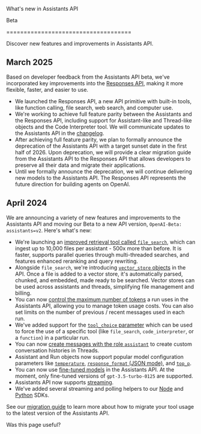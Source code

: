 What's new in Assistants API

Beta

====================================

Discover new features and improvements in Assistants API.

March 2025
----------

Based on developer feedback from the Assistants API beta, we've incorporated key improvements into the [Responses API](/docs/guides/responses-vs-chat-completions), making it more flexible, faster, and easier to use.

*   We launched the Responses API, a new API primitive with built-in tools, like function calling, file search, web search, and computer use.
*   We're working to achieve full feature parity between the Assistants and the Responses API, including support for Assistant-like and Thread-like objects and the Code Interpreter tool. We will communicate updates to the Assistants API in the [changelog](/docs/changelog).
*   After achieving full feature parity, we plan to formally announce the deprecation of the Assistants API with a target sunset date in the first half of 2026. Upon deprecation, we will provide a clear migration guide from the Assistants API to the Responses API that allows developers to preserve all their data and migrate their applications.
*   Until we formally announce the deprecation, we will continue delivering new models to the Assistants API. The Responses API represents the future direction for building agents on OpenAI.

April 2024
----------

We are announcing a variety of new features and improvements to the Assistants API and moving our Beta to a new API version, `OpenAI-Beta: assistants=v2`. Here's what's new:

*   We're launching an [improved retrieval tool called `file_search`](/docs/assistants/tools/file-search), which can ingest up to 10,000 files per assistant - 500x more than before. It is faster, supports parallel queries through multi-threaded searches, and features enhanced reranking and query rewriting.
*   Alongside `file_search`, we're introducing [`vector_store` objects](/docs/assistants/tools/file-search#vector-stores) in the API. Once a file is added to a vector store, it's automatically parsed, chunked, and embedded, made ready to be searched. Vector stores can be used across assistants and threads, simplifying file management and billing.
*   You can now [control the maximum number of tokens](/docs/assistants/overview) a run uses in the Assistants API, allowing you to manage token usage costs. You can also set limits on the number of previous / recent messages used in each run.
*   We've added support for the [`tool_choice` parameter](/docs/api-reference/runs/object#runs/object-tool_choice) which can be used to force the use of a specific tool (like `file_search`, `code_interpreter`, or a `function`) in a particular run.
*   You can now [create messages with the role `assistant`](/docs/api-reference/messages/createMessage#messages-createmessage-role) to create custom conversation histories in Threads.
*   Assistant and Run objects now support popular model configuration parameters like [`temperature`](/docs/api-reference/assistants/createAssistant#assistants-createassistant-temperature), [`response_format` (JSON mode)](/docs/api-reference/assistants/createAssistant#assistants-createassistant-response_format), and [`top_p`](/docs/api-reference/assistants/createAssistant#assistants-createassistant-top_p).
*   You can now use [fine-tuned models](/docs/guides/model-optimization) in the Assistants API. At the moment, only fine-tuned versions of `gpt-3.5-turbo-0125` are supported.
*   Assistants API now supports [streaming](/docs/assistants/overview#step-4-create-a-run?context=with-streaming).
*   We've added several streaming and polling helpers to our [Node](https://github.com/openai/openai-node/blob/master/helpers.md) and [Python](https://github.com/openai/openai-python/blob/main/helpers.md) SDKs.

See our [migration guide](/docs/assistants/migration) to learn more about how to migrate your tool usage to the latest version of the Assistants API.

Was this page useful?